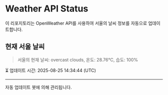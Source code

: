 
# Weather API Status

이 리포지토리는 OpenWeather API를 사용하여 서울의 날씨 정보를 자동으로 업데이트합니다.

## 현재 서울 날씨
> 서울의 현재 날씨: overcast clouds, 온도: 28.76°C, 습도: 100%

⏳ 업데이트 시간: 2025-08-25 14:34:44 (UTC)

---
자동 업데이트 봇에 의해 관리됩니다.
